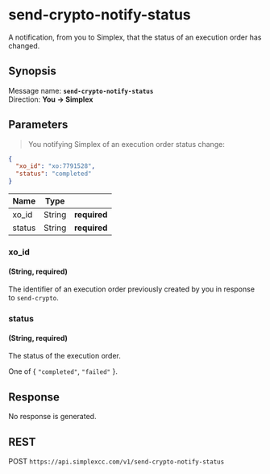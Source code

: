 # send-crypto-notify-status #

A notification, from you to Simplex, that the status of an execution order has changed.

## Synopsis ##

Message name: **`send-crypto-notify-status`**  
Direction: **You &rarr; Simplex**

## Parameters ##

> You notifying Simplex of an execution order status change:

```json
{
  "xo_id": "xo:7791528",
  "status": "completed"
}
```

Name   | Type   |   |
------ | ------ | - |
xo_id  | String | **required**
status | String | **required**

### xo_id ###
#### (String, **required**)

The identifier of an execution order previously created by you in response to `send-crypto`.

### status ###
#### (String, **required**)

The status of the execution order.

One of { `"completed"`, `"failed"` }.

## Response ##

No response is generated.

## REST ##

<span class="http-verb http-post">POST</span> `https://api.simplexcc.com/v1/send-crypto-notify-status`

[modeline]: # ( vim: set ts=2 sw=2 expandtab wrap linebreak: )
